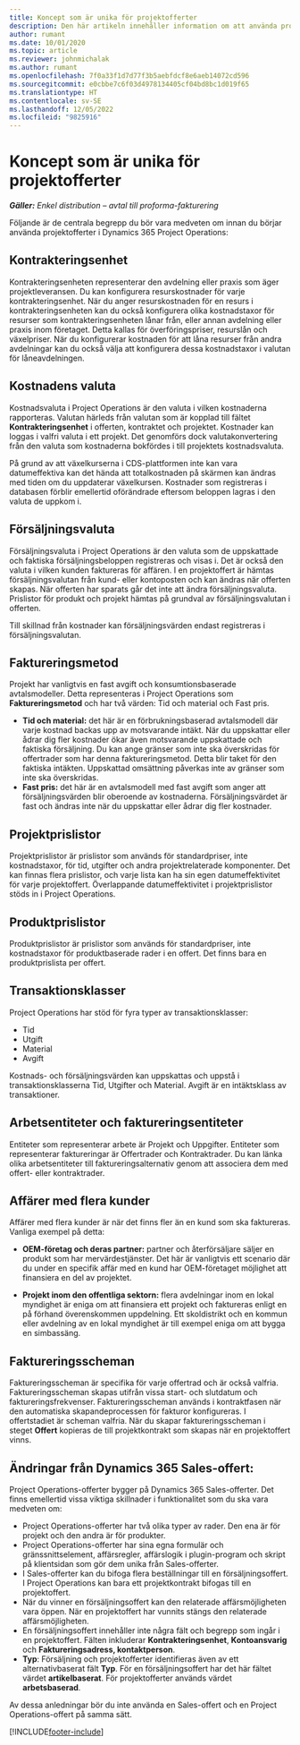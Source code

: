 ```yaml
---
title: Koncept som är unika för projektofferter
description: Den här artikeln innehåller information om att använda projektofferter i Project Operations.
author: rumant
ms.date: 10/01/2020
ms.topic: article
ms.reviewer: johnmichalak
ms.author: rumant
ms.openlocfilehash: 7f0a33f1d7d77f3b5aebfdcf8e6aeb14072cd596
ms.sourcegitcommit: e0cbbe7c6f03d4978134405cf04bd8bc1d019f65
ms.translationtype: HT
ms.contentlocale: sv-SE
ms.lasthandoff: 12/05/2022
ms.locfileid: "9825916"
---
```

# <a name="concepts-unique-to-project-quotes"></a>Koncept som är unika för projektofferter

_**Gäller:** Enkel distribution – avtal till proforma-fakturering_


Följande är de centrala begrepp du bör vara medveten om innan du börjar använda projektofferter i Dynamics 365 Project Operations:

## <a name="contracting-unit"></a>Kontrakteringsenhet

Kontrakteringsenheten representerar den avdelning eller praxis som äger projektleveransen. Du kan konfigurera resurskostnader för varje kontrakteringsenhet. När du anger resurskostnaden för en resurs i kontrakteringsenheten kan du också konfigurera olika kostnadstaxor för resurser som kontrakteringsenheten lånar från, eller annan avdelning eller praxis inom företaget. Detta kallas för överföringspriser, resurslån och växelpriser. När du konfigurerar kostnaden för att låna resurser från andra avdelningar kan du också välja att konfigurera dessa kostnadstaxor i valutan för låneavdelningen.

## <a name="cost-currency"></a>Kostnadens valuta

Kostnadsvaluta i Project Operations är den valuta i vilken kostnaderna rapporteras. Valutan härleds från valutan som är kopplad till fältet **Kontrakteringsenhet** i offerten, kontraktet och projektet. Kostnader kan loggas i valfri valuta i ett projekt. Det genomförs dock valutakonvertering från den valuta som kostnaderna bokfördes i till projektets kostnadsvaluta.

På grund av att växelkurserna i CDS-plattformen inte kan vara datumeffektiva kan det hända att totalkostnaden på skärmen kan ändras med tiden om du uppdaterar växelkursen. Kostnader som registreras i databasen förblir emellertid oförändrade eftersom beloppen lagras i den valuta de uppkom i.

## <a name="sales-currency"></a>Försäljningsvaluta

Försäljningsvaluta i Project Operations är den valuta som de uppskattade och faktiska försäljningsbeloppen registreras och visas i. Det är också den valuta i vilken kunden faktureras för affären. I en projektoffert är hämtas försäljningsvalutan från kund- eller kontoposten och kan ändras när offerten skapas. När offerten har sparats går det inte att ändra försäljningsvaluta. Prislistor för produkt och projekt hämtas på grundval av försäljningsvalutan i offerten.

Till skillnad från kostnader kan försäljningsvärden endast registreras i försäljningsvalutan.

## <a name="billing-method"></a>Faktureringsmetod

Projekt har vanligtvis en fast avgift och konsumtionsbaserade avtalsmodeller. Detta representeras i Project Operations som **Faktureringsmetod** och har två värden: Tid och material och Fast pris.

- **Tid och material:** det här är en förbrukningsbaserad avtalsmodell där varje kostnad backas upp av motsvarande intäkt. När du uppskattar eller ådrar dig fler kostnader ökar även motsvarande uppskattade och faktiska försäljning. Du kan ange gränser som inte ska överskridas för offertrader som har denna faktureringsmetod. Detta blir taket för den faktiska intäkten. Uppskattad omsättning påverkas inte av gränser som inte ska överskridas.
- **Fast pris:** det här är en avtalsmodell med fast avgift som anger att försäljningsvärden blir oberoende av kostnaderna. Försäljningsvärdet är fast och ändras inte när du uppskattar eller ådrar dig fler kostnader.

## <a name="project-price-lists"></a>Projektprislistor

Projektprislistor är prislistor som används för standardpriser, inte kostnadstaxor, för tid, utgifter och andra projektrelaterade komponenter. Det kan finnas flera prislistor, och varje lista kan ha sin egen datumeffektivitet för varje projektoffert. Överlappande datumeffektivitet i projektprislistor stöds in i Project Operations.

## <a name="product-price-lists"></a>Produktprislistor

Produktprislistor är prislistor som används för standardpriser, inte kostnadstaxor för produktbaserade rader i en offert. Det finns bara en produktprislista per offert.

## <a name="transaction-classes"></a>Transaktionsklasser

Project Operations har stöd för fyra typer av transaktionsklasser:

- Tid
- Utgift
- Material
- Avgift

Kostnads- och försäljningsvärden kan uppskattas och uppstå i transaktionsklasserna Tid, Utgifter och Material. Avgift är en intäktsklass av transaktioner.

## <a name="work-entities-and-billing-entities"></a>Arbetsentiteter och faktureringsentiteter

Entiteter som representerar arbete är Projekt och Uppgifter. Entiteter som representerar faktureringar är Offertrader och Kontraktrader. Du kan länka olika arbetsentiteter till faktureringsalternativ genom att associera dem med offert- eller kontraktrader.

## <a name="multi-customer-deals"></a>Affärer med flera kunder

Affärer med flera kunder är när det finns fler än en kund som ska faktureras. Vanliga exempel på detta:

- **OEM-företag och deras partner:** partner och återförsäljare säljer en produkt som har mervärdestjänster. Det här är vanligtvis ett scenario där du under en specifik affär med en kund har OEM-företaget möjlighet att finansiera en del av projektet. 

- **Projekt inom den offentliga sektorn:** flera avdelningar inom en lokal myndighet är eniga om att finansiera ett projekt och faktureras enligt en på förhand överenskommen uppdelning. Ett skoldistrikt och en kommun eller avdelning av en lokal myndighet är till exempel eniga om att bygga en simbassäng.

## <a name="invoice-schedules"></a>Faktureringsscheman

Faktureringsscheman är specifika för varje offertrad och är också valfria. Faktureringsscheman skapas utifrån vissa start- och slutdatum och faktureringsfrekvenser. Faktureringsscheman används i kontraktfasen när den automatiska skapandeprocessen för fakturor konfigureras. I offertstadiet är scheman valfria. När du skapar faktureringsscheman i steget **Offert** kopieras de till projektkontrakt som skapas när en projektoffert vinns.

## <a name="changes-from-dynamics-365-sales-quote"></a>Ändringar från Dynamics 365 Sales-offert:

Project Operations-offerter bygger på Dynamics 365 Sales-offerter. Det finns emellertid vissa viktiga skillnader i funktionalitet som du ska vara medveten om:


- Project Operations-offerter har två olika typer av rader. Den ena är för projekt och den andra är för produkter.
- Project Operations-offerter har sina egna formulär och gränssnittselement, affärsregler, affärslogik i plugin-program och skript på klientsidan som gör dem unika från Sales-offerter.
- I Sales-offerter kan du bifoga flera beställningar till en försäljningsoffert. I Project Operations kan bara ett projektkontrakt bifogas till en projektoffert.
- När du vinner en försäljningsoffert kan den relaterade affärsmöjligheten vara öppen. När en projektoffert har vunnits stängs den relaterade affärsmöjligheten.
- En försäljningsoffert innehåller inte några fält och begrepp som ingår i en projektoffert. Fälten inkluderar **Kontrakteringsenhet**, **Kontoansvarig** och **Faktureringsadress, kontaktperson**.  
- **Typ**: Försäljning och projektofferter identifieras även av ett alternativbaserat fält **Typ**. För en försäljningsoffert har det här fältet värdet **artikelbaserat**. För projektofferter används värdet **arbetsbaserad**.

Av dessa anledningar bör du inte använda en Sales-offert och en Project Operations-offert på samma sätt.


[!INCLUDE[footer-include](../../includes/footer-banner.md)]
